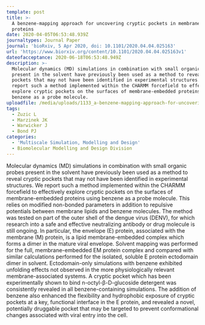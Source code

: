 ```yaml
---
template: post
title: >-
  A benzene-mapping approach for uncovering cryptic pockets in membrane-bound
  proteins
date: 2020-04-05T06:53:48.939Z
journaltypes: Journal Paper
journal: 'bioRxiv, 5 Apr 2020, doi: 10.1101/2020.04.04.025163'
url: 'https://www.biorxiv.org/content/10.1101/2020.04.04.025163v1'
dateofacceptance: 2020-06-18T06:53:48.949Z
description: >-
  Molecular dynamics (MD) simulations in combination with small organic probes
  present in the solvent have previously been used as a method to reveal cryptic
  pockets that may not have been identified in experimental structures. We
  report such a method implemented within the CHARMM forcefield to effectively
  explore cryptic pockets on the surfaces of membrane-embedded proteins using
  benzene as a probe molecule. 
uploadfile: /media/uploads/1133_a-benzene-mapping-approach-for-uncovering.pdf
tags:
  - Zuzic L
  - Marzinek JK
  - Warwicker J
  - Bond PJ
categories:
  - 'Multiscale Simulation, Modelling and Design'
  - Biomolecular Modelling and Design Division
---
```

<!--StartFragment-->

Molecular dynamics (MD) simulations in combination with small organic probes present in the solvent have previously been used as a method to reveal cryptic pockets that may not have been identified in experimental structures. We report such a method implemented within the CHARMM forcefield to effectively explore cryptic pockets on the surfaces of membrane-embedded proteins using benzene as a probe molecule. This relies on modified non-bonded parameters in addition to repulsive potentials between membrane lipids and benzene molecules. The method was tested on part of the outer shell of the dengue virus (DENV), for which research into a safe and effective neutralizing antibody or drug molecule is still ongoing. In particular, the envelope (E) protein, associated with the membrane (M) protein, is a lipid membrane-embedded complex which forms a dimer in the mature viral envelope. Solvent mapping was performed for the full, membrane-embedded EM protein complex and compared with similar calculations performed for the isolated, soluble E protein ectodomain dimer in solvent. Ectodomain-only simulations with benzene exhibited unfolding effects not observed in the more physiologically relevant membrane-associated systems. A cryptic pocket which has been experimentally shown to bind n-octyl-β-D-glucoside detergent was consistently revealed in all benzene-containing simulations. The addition of benzene also enhanced the flexibility and hydrophobic exposure of cryptic pockets at a key, functional interface in the E protein, and revealed a novel, potentially druggable pocket that may be targeted to prevent conformational changes associated with viral entry into the cell.

<!--EndFragment-->

